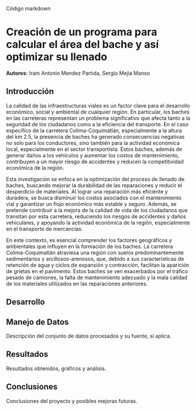 Código markdown
# Creación de un programa para calcular el área del bache y así optimizar su llenado
**Autores:** Iram Antonio Mendez Partida, Sergio Mejia Manso

## Introducción
La calidad de las infraestructuras viales es un factor clave para el desarrollo económico, social y ambiental de cualquier región. En particular, los baches en las carreteras representan un problema significativo que afecta tanto a la seguridad de los ciudadanos como a la eficiencia del transporte. En el caso específico de la carretera Colima-Coquimatlán, especialmente a la altura del km 2.5, la presencia de baches ha generado consecuencias negativas no solo para los conductores, sino también para la actividad económica local, especialmente en el sector transportista. Estos baches, además de generar daños a los vehículos y aumentar los costos de mantenimiento, contribuyen a un mayor riesgo de accidentes y reducen la competitividad económica de la región.

Esta investigación se enfoca en la optimización del proceso de llenado de baches, buscando mejorar la durabilidad de las reparaciones y reducir el desperdicio de materiales. Al lograr una reparación más eficiente y duradera, se busca disminuir los costos asociados con el mantenimiento vial y garantizar un flujo económico más estable y seguro. Además, se pretende contribuir a la mejora de la calidad de vida de los ciudadanos que transitan por esta carretera, reduciendo los riesgos de accidentes y daños vehiculares, y apoyando la actividad económica de la región, especialmente en el transporte de mercancías.

En este contexto, es esencial comprender los factores geográficos y ambientales que influyen en la formación de los baches. La carretera Colima-Coquimatlán atraviesa una región con suelos predominantemente sedimentarios y arcillosos-arenosos, que, debido a sus características de retención de agua y ciclos de expansión y contracción, facilitan la aparición de grietas en el pavimento. Estos baches se ven exacerbados por el tráfico pesado de camiones, la falta de mantenimiento adecuado y la mala calidad de los materiales utilizados en las reparaciones anteriores.


## Desarrollo


## Manejo de Datos
Descripción del conjunto de datos procesados y su fuente, si aplica.

## Resultados
Resultados obtenidos, gráficos y análisis.

## Conclusiones
Conclusiones del proyecto y posibles mejoras futuras.
